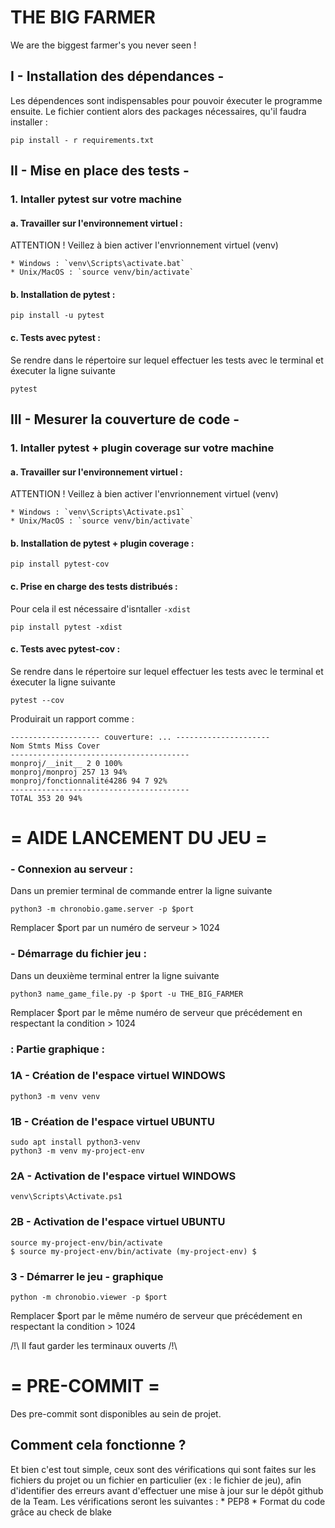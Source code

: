 # THE BIG FARMER
We are the biggest farmer's you never seen !

## I - Installation des dépendances -
Les dépendences sont indispensables pour pouvoir éxecuter le programme ensuite. Le fichier contient alors des packages nécessaires, qu'il faudra installer :
```
pip install - r requirements.txt
```
## II - Mise en place des tests -
### 1. Intaller pytest sur votre machine
#### a. Travailler sur l'environnement virtuel :
ATTENTION ! Veillez à bien activer l'envrionnement virtuel (venv)

    * Windows : `venv\Scripts\activate.bat`
    * Unix/MacOS : `source venv/bin/activate`
#### b. Installation de pytest :
```
pip install -u pytest
```
#### c. Tests avec pytest :
Se rendre dans le répertoire sur lequel effectuer les tests avec le terminal et éxecuter la ligne suivante
```
pytest
```
## III - Mesurer la couverture de code -
### 1. Intaller pytest + plugin coverage sur votre machine
#### a. Travailler sur l'environnement virtuel :
ATTENTION ! Veillez à bien activer l'envrionnement virtuel (venv)

    * Windows : `venv\Scripts\Activate.ps1`
    * Unix/MacOS : `source venv/bin/activate`
#### b. Installation de pytest + plugin coverage :
```
pip install pytest-cov
```
#### c. Prise en charge des tests distribués :
Pour cela il est nécessaire d'isntaller `-xdist`
```
pip install pytest -xdist
```
#### c. Tests avec pytest-cov :
Se rendre dans le répertoire sur lequel effectuer les tests avec le terminal et éxecuter la ligne suivante
```
pytest --cov
```
Produirait un rapport comme :

```
-------------------- couverture: ... ---------------------
Nom Stmts Miss Cover
----------------------------------------
monproj/__init__ 2 0 100%
monproj/monproj 257 13 94%
monproj/fonctionnalité4286 94 7 92%
----------------------------------------
TOTAL 353 20 94%
```
# = AIDE LANCEMENT DU JEU =
### - Connexion au serveur :
Dans un premier terminal de commande entrer la ligne suivante
```
python3 -m chronobio.game.server -p $port
```
Remplacer $port par un numéro de serveur > 1024
### - Démarrage du fichier jeu :
Dans un deuxième terminal entrer la ligne suivante
```
python3 name_game_file.py -p $port -u THE_BIG_FARMER
```
Remplacer $port par le même numéro de serveur que précédement en respectant la condition > 1024

### : Partie graphique :
### 1A - Création de l'espace virtuel WINDOWS
```
python3 -m venv venv
```
### 1B - Création de l'espace virtuel UBUNTU
```
sudo apt install python3-venv
python3 -m venv my-project-env
```
### 2A - Activation de l'espace virtuel WINDOWS
```
venv\Scripts\Activate.ps1
```
### 2B - Activation de l'espace virtuel UBUNTU
```
source my-project-env/bin/activate
$ source my-project-env/bin/activate (my-project-env) $
```
### 3 - Démarrer le jeu - graphique
```
python -m chronobio.viewer -p $port
```
Remplacer $port par le même numéro de serveur que précédement en respectant la condition > 1024

/!\ Il faut garder les terminaux ouverts /!\

# = PRE-COMMIT =
Des pre-commit sont disponibles au sein de projet.
## Comment cela fonctionne ?
Et bien c'est tout simple, ceux sont des vérifications qui sont faites sur les fichiers du projet ou un fichier en particulier (ex : le fichier de jeu), afin d'identifier des erreurs avant d'effectuer une mise à jour sur le dépôt github de la Team.
Les vérifications seront les suivantes :
    * PEP8
    * Format du code grâce au check de blake
